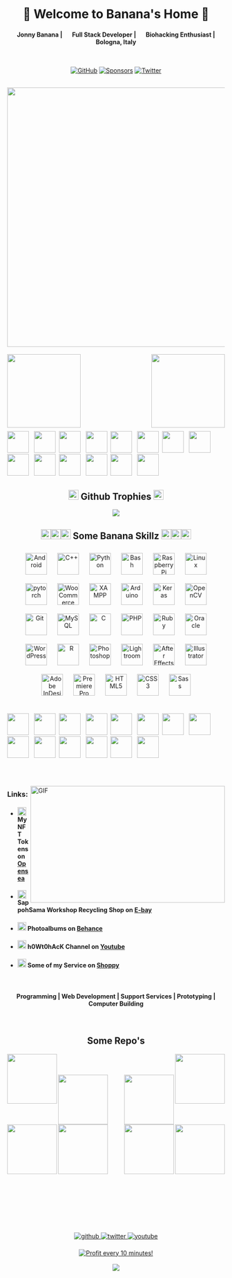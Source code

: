 <!--
**JonnyBanana/JonnyBanana** is a ✨ _special_ ✨ repository because its `README.md` (this file) appears on your GitHub profile.
-->

<!-- Title  -->
<h1 align="center">👹 Welcome to  Banana's Home 👹</h1>
 
<div align="center">
 <h4> <img src="https://emojipedia-us.s3.dualstack.us-west-1.amazonaws.com/thumbs/60/twitter/259/top-hat_1f3a9.png" width="16px"> Jonny Banana | <img src="https://emojipedia-us.s3.dualstack.us-west-1.amazonaws.com/thumbs/60/twitter/259/laptop_1f4bb.png" width="16px"> Full Stack Developer | <img src="https://emojipedia-us.s3.dualstack.us-west-1.amazonaws.com/thumbs/60/twitter/259/dna_1f9ec.png" width="16px"> Biohacking Enthusiast | <img src="https://emojipedia-us.s3.dualstack.us-west-1.amazonaws.com/thumbs/60/twitter/259/flag-italy_1f1ee-1f1f9.png" width="16px"> Bologna, Italy </h4>
</div>

</BR>

<!-- Github -Twitter and Sponsor Logo -->
<p align="center">
	<a href="https://github.com/JonnyBanana"><img src="https://img.shields.io/github/followers/JonnyBanana.svg?label=GitHub&style=social" alt="GitHub"></a>
	<a href="https://github.com/sponsors/JonnyBanana"><img src="https://img.shields.io/badge/Sponsors--_.svg?style=social&logo=github&logoColor=EA4AAA" alt="Sponsors"></a>
	<a href="https://twitter.com/jonnybanana84"><img src="https://img.shields.io/twitter/follow/jonnybanana84?label=Twitter&style=social" alt="Twitter"></a>
</p>

</BR>

<!-- Biohacking Gif -->
<div align="center" width="50">
<img src="https://media.giphy.com/media/s1IJ0L8hZ4wms/giphy.gif" width="600"/>
</div>

<!-- Banana's Stats -->
</BR>

<div>
<img height="170" align="left" src="https://github-readme-stats.vercel.app/api?username=JonnyBanana&show_icons=true&title_color=9400D3&icon_color=79ff97&text_color=9f9f9f&bg_color=151515" />

<img height="170" align="right" src="https://github-readme-stats.vercel.app/api/top-langs/?username=JonnyBanana&layout=compact&title_color=fff&text_color=fff&bg_color=151515" />
</div>

<!-- Space Div -->
<div>
 
</BR></BR></BR></BR></BR></BR>

</div>

</BR></BR>

<!-- Banana Emoji's -->
<img src="https://emojis.slackmojis.com/emojis/images/1450694616/220/bananadance.gif?1450694616" width="50" height="50"/> &nbsp; <img src="https://emojis.slackmojis.com/emojis/images/1450694616/220/bananadance.gif?1450694616" width="50" height="50"/> &nbsp;<img src="https://emojis.slackmojis.com/emojis/images/1450694616/220/bananadance.gif?1450694616" width="50" height="50"/> &nbsp; <img src="https://emojis.slackmojis.com/emojis/images/1450694616/220/bananadance.gif?1450694616" width="50" height="50"/> &nbsp;<img src="https://emojis.slackmojis.com/emojis/images/1450694616/220/bananadance.gif?1450694616" width="50" height="50"/> &nbsp; <img src="https://emojis.slackmojis.com/emojis/images/1450694616/220/bananadance.gif?1450694616" width="50" height="50"/> &nbsp;<img src="https://emojis.slackmojis.com/emojis/images/1450694616/220/bananadance.gif?1450694616" width="50" height="50"/> &nbsp; <img src="https://emojis.slackmojis.com/emojis/images/1450694616/220/bananadance.gif?1450694616" width="50" height="50"/> &nbsp;<img src="https://emojis.slackmojis.com/emojis/images/1450694616/220/bananadance.gif?1450694616" width="50" height="50"/> &nbsp; <img src="https://emojis.slackmojis.com/emojis/images/1450694616/220/bananadance.gif?1450694616" width="50" height="50"/> &nbsp;<img src="https://emojis.slackmojis.com/emojis/images/1450694616/220/bananadance.gif?1450694616" width="50" height="50"/> &nbsp; <img src="https://emojis.slackmojis.com/emojis/images/1450694616/220/bananadance.gif?1450694616" width="50" height="50"/> &nbsp;<img src="https://emojis.slackmojis.com/emojis/images/1450694616/220/bananadance.gif?1450694616" width="50" height="50"/> &nbsp; <img src="https://emojis.slackmojis.com/emojis/images/1450694616/220/bananadance.gif?1450694616" width="50" height="50"/>


<!-- thropy -->
<h2 align="center"><img src="https://emojipedia-us.s3.dualstack.us-west-1.amazonaws.com/thumbs/120/twitter/259/trophy_1f3c6.png" width="23px"> Github Trophies <img src="https://emojipedia-us.s3.dualstack.us-west-1.amazonaws.com/thumbs/120/twitter/259/trophy_1f3c6.png" width="23px"></h2>  
<a href="https://JonnyBanana.github.io">
 
 <p align="center">
   <img src="https://github-profile-trophy.vercel.app/?username=JonnyBanana&column=7&theme=onedark"/>
 </p>
</a>

<!-- Banana Skillz -->
<h2 align="center"><img src="https://emojipedia-us.s3.dualstack.us-west-1.amazonaws.com/thumbs/120/twitter/259/alien_1f47d.png" width="23px"><img src="https://emojipedia-us.s3.dualstack.us-west-1.amazonaws.com/thumbs/120/twitter/259/alien_1f47d.png" width="23px"><img src="https://emojipedia-us.s3.dualstack.us-west-1.amazonaws.com/thumbs/120/twitter/259/alien_1f47d.png" width="23px"> Some Banana Skillz <img src="https://emojipedia-us.s3.dualstack.us-west-1.amazonaws.com/thumbs/120/twitter/259/alien_1f47d.png" width="23px"><img src="https://emojipedia-us.s3.dualstack.us-west-1.amazonaws.com/thumbs/120/twitter/259/alien_1f47d.png" width="23px"><img src="https://emojipedia-us.s3.dualstack.us-west-1.amazonaws.com/thumbs/120/twitter/259/alien_1f47d.png" width="23px"> </h2> 
<div align="center">  
<img style="margin: 10px" src="https://profilinator.rishav.dev/skills-assets/android-original-wordmark.svg" alt="Android" height="50" />  
<img style="margin: 10px" src="https://profilinator.rishav.dev/skills-assets/cplusplus-original.svg" alt="C++" height="50" />  
<img style="margin: 10px" src="https://profilinator.rishav.dev/skills-assets/python-original.svg" alt="Python" height="50" />  
<img style="margin: 10px" src="https://profilinator.rishav.dev/skills-assets/gnu_bash-icon.svg" alt="Bash" height="50" />  
<img style="margin: 10px" src="https://profilinator.rishav.dev/skills-assets/raspberrypi.png" alt="Raspberry Pi" height="50" />  
<img style="margin: 10px" src="https://profilinator.rishav.dev/skills-assets/linux-original.svg" alt="Linux" height="50" />  
<img style="margin: 10px" src="https://profilinator.rishav.dev/skills-assets/pytorch-icon.svg" alt="pytorch" height="50" />  
<img style="margin: 10px" src="https://profilinator.rishav.dev/skills-assets/woocommerce.png" alt="WooCommerce" height="50" />  
<img style="margin: 10px" src="https://profilinator.rishav.dev/skills-assets/xampp.png" alt="XAMPP" height="50" />  
<img style="margin: 10px" src="https://profilinator.rishav.dev/skills-assets/arduino.png" alt="Arduino" height="50" />  
<img style="margin: 10px" src="https://profilinator.rishav.dev/skills-assets/keras.png" alt="Keras" height="50" />  
<img style="margin: 10px" src="https://profilinator.rishav.dev/skills-assets/opencv-icon.svg" alt="OpenCV" height="50" />  
<img style="margin: 10px" src="https://profilinator.rishav.dev/skills-assets/git-scm-icon.svg" alt="Git" height="50" />  
<img style="margin: 10px" src="https://profilinator.rishav.dev/skills-assets/mysql-original-wordmark.svg" alt="MySQL" height="50" />  
<img style="margin: 10px" src="https://profilinator.rishav.dev/skills-assets/c-original.svg" alt="C" height="50" />  
<img style="margin: 10px" src="https://profilinator.rishav.dev/skills-assets/php-original.svg" alt="PHP" height="50" />  
<img style="margin: 10px" src="https://profilinator.rishav.dev/skills-assets/ruby-original-wordmark.svg" alt="Ruby" height="50" />  
<img style="margin: 10px" src="https://profilinator.rishav.dev/skills-assets/oracle-original.svg" alt="Oracle" height="50" />  
<img style="margin: 10px" src="https://profilinator.rishav.dev/skills-assets/wordpress.png" alt="WordPress" height="50" />  
<img style="margin: 10px" src="https://profilinator.rishav.dev/skills-assets/r.svg" alt="R" height="50" />  
<img style="margin: 10px" src="https://profilinator.rishav.dev/skills-assets/photoshop-plain.svg" alt="Photoshop" height="50" />  
<img style="margin: 10px" src="https://profilinator.rishav.dev/skills-assets/lightroom.png" alt="Lightroom" height="50" />  
<img style="margin: 10px" src="https://profilinator.rishav.dev/skills-assets/aftereffects.png" alt="After Effects" height="50" />  
<img style="margin: 10px" src="https://profilinator.rishav.dev/skills-assets/adobe_illustrator-icon.svg" alt="Illustrator" height="50" />  
<img style="margin: 10px" src="https://profilinator.rishav.dev/skills-assets/adobeindesign.svg" alt="Adobe InDesign" height="50" />  
<img style="margin: 10px" src="https://profilinator.rishav.dev/skills-assets/adobepremierepro.png" alt="Premiere Pro" height="50" />  
<img style="margin: 10px" src="https://profilinator.rishav.dev/skills-assets/html5-original-wordmark.svg" alt="HTML5" height="50" />  
<img style="margin: 10px" src="https://profilinator.rishav.dev/skills-assets/css3-original-wordmark.svg" alt="CSS3" height="50" />  
<img style="margin: 10px" src="https://profilinator.rishav.dev/skills-assets/sass-original.svg" alt="Sass" height="50" />  
</div>  
 
</BR>


<!-- Banana Emoji's -->
<img src="https://emojis.slackmojis.com/emojis/images/1450694616/220/bananadance.gif?1450694616" width="50" height="50"/> &nbsp; <img src="https://emojis.slackmojis.com/emojis/images/1450694616/220/bananadance.gif?1450694616" width="50" height="50"/> &nbsp;<img src="https://emojis.slackmojis.com/emojis/images/1450694616/220/bananadance.gif?1450694616" width="50" height="50"/> &nbsp; <img src="https://emojis.slackmojis.com/emojis/images/1450694616/220/bananadance.gif?1450694616" width="50" height="50"/> &nbsp;<img src="https://emojis.slackmojis.com/emojis/images/1450694616/220/bananadance.gif?1450694616" width="50" height="50"/> &nbsp; <img src="https://emojis.slackmojis.com/emojis/images/1450694616/220/bananadance.gif?1450694616" width="50" height="50"/> &nbsp;<img src="https://emojis.slackmojis.com/emojis/images/1450694616/220/bananadance.gif?1450694616" width="50" height="50"/> &nbsp; <img src="https://emojis.slackmojis.com/emojis/images/1450694616/220/bananadance.gif?1450694616" width="50" height="50"/> &nbsp;<img src="https://emojis.slackmojis.com/emojis/images/1450694616/220/bananadance.gif?1450694616" width="50" height="50"/> &nbsp; <img src="https://emojis.slackmojis.com/emojis/images/1450694616/220/bananadance.gif?1450694616" width="50" height="50"/> &nbsp;<img src="https://emojis.slackmojis.com/emojis/images/1450694616/220/bananadance.gif?1450694616" width="50" height="50"/> &nbsp; <img src="https://emojis.slackmojis.com/emojis/images/1450694616/220/bananadance.gif?1450694616" width="50" height="50"/> &nbsp;<img src="https://emojis.slackmojis.com/emojis/images/1450694616/220/bananadance.gif?1450694616" width="50" height="50"/> &nbsp; <img src="https://emojis.slackmojis.com/emojis/images/1450694616/220/bananadance.gif?1450694616" width="50" height="50"/>

</BR></BR>

<!-- Links -->
<img align="right" height="270px" width="450px" alt="GIF" src="https://raw.githubusercontent.com/JonnyBanana/JonnyBanana/master/IMG/programming.gif">

<h3> Links:</h3>

 -  <h4><img src="https://emojipedia-us.s3.dualstack.us-west-1.amazonaws.com/thumbs/160/htc/37/spouting-whale_1f433.png" width="20px"> My NFT Tokens on <a href="https://opensea.io/accounts/Your_CryptoDealer">Opensea</a></h4>
   
 -  <h4><img src="https://github.githubassets.com/images/icons/emoji/unicode/1f6e0.png" width="20px"> SappohSama Workshop Recycling Shop on <a href="https://www.ebay.it/str/sapposamaworkshop">E-bay</a></h4>

 -  <h4><img src="https://emojipedia-us.s3.dualstack.us-west-1.amazonaws.com/thumbs/160/samsung/265/nazar-amulet_1f9ff.png" width="20px"> Photoalbums on <a href="https://www.behance.net/SappohSama">Behance</a></h4> 
 
 -  <h4><img src="https://github.githubassets.com/images/icons/emoji/unicode/1f47e.png" width="20px"> h0Wt0hAcK Channel on <a href="https://www.youtube.com/channel/UCGpltr2aMuNZqfBN6y51kCw">Youtube</a></h4>
 <!--  
 -  <h4><img src="https://emojipedia-us.s3.dualstack.us-west-1.amazonaws.com/thumbs/160/joypixels/257/mushroom_1f344.png" width="20px"> $aPp0h$aMa_WoRk$h0p on <a href="https://www.youtube.com/channel/UC7Z1vmu3LfcBQZ7iGAyT5nw">Youtube</a></h4>
--> 
 -  <h4><img src="https://emojipedia-us.s3.dualstack.us-west-1.amazonaws.com/thumbs/160/twitter/259/crossed-swords_2694.png" width="20px"> Some of my Service on <a href="https://shoppy.gg/@HashashinHakShop">Shoppy</a></h4>

</BR> 
<p>
  <h4 align="center"> Programming | Web Development | Support Services | Prototyping | Computer Building </h4>
</p>

</BR>







<!-- Repos -->

<div background-color="black">

<h2 align="center">Some Repo's</h2>

<p width="100%" align="center">
 <a align="left" href="https://github.com/JonnyBanana/DUCKY_REAPER" title="DUCKY_REAPER"><img align="left" height="115" src="https://github-readme-stats.vercel.app/api/pin/?username=JonnyBanana&repo=DUCKY_REAPER&theme=gotham"></a>	
<a align="right" href="https://github.com/JonnyBanana/Netflix_EVIL_PORTAL" title="Netflix_EVIL_PORTAL"><img align="right" height="115" src="https://github-readme-stats.vercel.app/api/pin/?username=JonnyBanana&repo=Netflix_EVIL_PORTAL&theme=gotham"></a>
</p>


<br><br>
<p width="100%" align="center">
  <a align="left" href="https://github.com/JonnyBanana/Wifi-Pineapple-IP-Configurator" title="Wifi-Pineapple-IP-Configurator"><img align="left" height="115" src="https://github-readme-stats.vercel.app/api/pin/?username=jonnyBanana&repo=Wifi-Pineapple-IP-Configurator&theme=gotham"></a>
  <a align="right" href="https://github.com/JonnyBanana/BQOD_tHE_bLUE_qUACK_oF_dEATH" title="BQOD_tHE_bLUE_qUACK_oF_dEATH"><img align="right" height="115" src="https://github-readme-stats.vercel.app/api/pin/?username=JonnyBanana&repo=BQOD_tHE_bLUE_qUACK_oF_dEATH&theme=gotham"></a>
</p>


<br><br>
<p width="100%" align="center">
  <a align="left" href="https://github.com/JonnyBanana/safari-ie-reaper.github.io" title="safari-ie-reaper.github.io"><img align="left" height="115" src="https://github-readme-stats.vercel.app/api/pin/?username=JonnyBanana&repo=safari-ie-reaper.github.io&theme=gotham"></a>
  <a align="right" href="https://github.com/JonnyBanana/Rubber_Ducky_Gather_Network_Info" title="Rubber_Ducky_Gather_Network_Info"><img align="right" height="115" src="https://github-readme-stats.vercel.app/api/pin/?username=JonnyBanana&repo=Rubber_Ducky_Gather_Network_Info&theme=gotham"></a>
</p>



<br><br>
<p width="100%" align="center">
  <a align="left" href="https://github.com/zumrudu-anka/javascript-minesweeper" title="Minesweeper"><img align="left" height="115" src="https://github-readme-stats.vercel.app/api/pin/?username=zumrudu-anka&repo=javascript-minesweeper&theme=gotham"></a>
  <a align="right" href="https://github.com/zumrudu-anka/KTU-TraditionalComputerOlympics-2019" title="KTU Traditional Computer Olympics 2019-2020"><img align="right" height="115" src="https://github-readme-stats.vercel.app/api/pin/?username=zumrudu-anka&repo=KTU-TraditionalComputerOlympics-2019&theme=gotham"></a>
</p>

</div>


</BR></BR></BR></BR></BR></BR></BR></BR></BR></BR></BR></BR></BR></BR></BR>





<!-- Github -Twitter and Youtube Logo -->
<div align="center">
<a href="https://github.com/JonnyBanana" target="_blank">
<img src=https://img.shields.io/badge/github-%2324292e.svg?&style=for-the-badge&logo=github&logoColor=white alt=github style="margin-bottom: 5px;" />
</a>
<a href="https://twitter.com/jonnybanana84" target="_blank">
<img src=https://img.shields.io/badge/twitter-%2300acee.svg?&style=for-the-badge&logo=twitter&logoColor=white alt=twitter style="margin-bottom: 5px;" />
</a>
<a href="https://www.youtube.com/channel/UCGpltr2aMuNZqfBN6y51kCw" target="_blank">
<img src=https://img.shields.io/badge/youtube-%23EE4831.svg?&style=for-the-badge&logo=youtube&logoColor=white alt=youtube style="margin-bottom: 5px;" />
</a>  
</div> 

</BR>

<div align="center">
<a href="https://golden-farm.biz/?r=1673249" target="_blank" >
<img src="https://golden-farm.biz/images/promo/en/728x90.gif"
alt="Profit every 10 minutes!"></a>
</div>

</BR>

<!-- Visitors Counter -->
<div align="center">
<img src="https://komarev.com/ghpvc/?username=JonnyBanana&&style=flat-square" align="center" />
</div>  
</BR>

